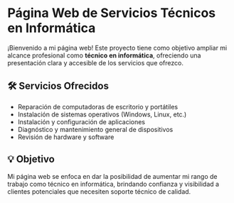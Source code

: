# Página Web de Servicios Técnicos en Informática

¡Bienvenido a mi página web! Este proyecto tiene como objetivo ampliar mi alcance profesional como **técnico en informática**, ofreciendo una presentación clara y accesible de los servicios que ofrezco.

## 🛠️ Servicios Ofrecidos

- Reparación de computadoras de escritorio y portátiles
- Instalación de sistemas operativos (Windows, Linux, etc.)
- Instalación y configuración de aplicaciones
- Diagnóstico y mantenimiento general de dispositivos
- Revisión de hardware y software

## 💡 Objetivo

Mi página web se enfoca en dar la posibilidad de aumentar mi rango de trabajo como técnico en informática, brindando confianza y visibilidad a clientes potenciales que necesiten soporte técnico de calidad.

